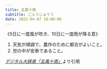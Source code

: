 ```yaml
---
title: 五風十雨
subtitle: ごふうじゅうう
date: 2022-04-07 10:00:00
---
```


《5日に一度風が吹き、10日に一度雨が降る意》
1. 天気が順調で、農作のために都合がよいこと。
2. 世の中が安泰であること。

<cite>[デジタル大辞泉「五風十雨」](https://dictionary.goo.ne.jp/word/%E4%BA%94%E9%A2%A8%E5%8D%81%E9%9B%A8/)</cite>より引用